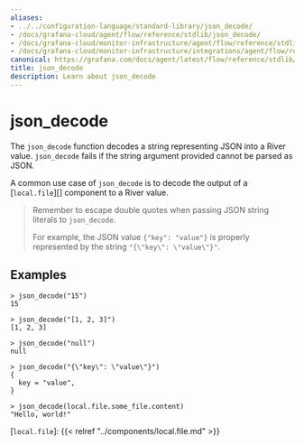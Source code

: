 ```yaml
---
aliases:
- ../../configuration-language/standard-library/json_decode/
- /docs/grafana-cloud/agent/flow/reference/stdlib/json_decode/
- /docs/grafana-cloud/monitor-infrastructure/agent/flow/reference/stdlib/json_decode/
- /docs/grafana-cloud/monitor-infrastructure/integrations/agent/flow/reference/stdlib/json_decode/
canonical: https://grafana.com/docs/agent/latest/flow/reference/stdlib/json_decode/
title: json_decode
description: Learn about json_decode
---
```


# json_decode

The `json_decode` function decodes a string representing JSON into a River
value. `json_decode` fails if the string argument provided cannot be parsed as
JSON.

A common use case of `json_decode` is to decode the output of a
[`local.file`][] component to a River value.

> Remember to escape double quotes when passing JSON string literals to `json_decode`.
>
> For example, the JSON value `{"key": "value"}` is properly represented by the
> string `"{\"key\": \"value\"}"`.

## Examples

```
> json_decode("15")
15

> json_decode("[1, 2, 3]")
[1, 2, 3]

> json_decode("null")
null

> json_decode("{\"key\": \"value\"}")
{
  key = "value",
}

> json_decode(local.file.some_file.content)
"Hello, world!"
```

[`local.file`]: {{< relref "../components/local.file.md" >}}
